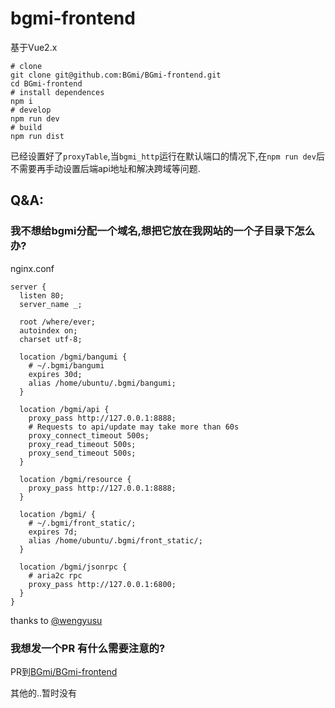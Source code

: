 # bgmi-frontend

基于Vue2.x

```
# clone
git clone git@github.com:BGmi/BGmi-frontend.git
cd BGmi-frontend
# install dependences
npm i
# develop
npm run dev
# build
npm run dist
```
已经设置好了`proxyTable`,当`bgmi_http`运行在默认端口的情况下,在`npm run dev`后不需要再手动设置后端api地址和解决跨域等问题.



## Q&A:

### 我不想给bgmi分配一个域名,想把它放在我网站的一个子目录下怎么办?

nginx.conf
```
server {
  listen 80;
  server_name _;

  root /where/ever;
  autoindex on;
  charset utf-8;

  location /bgmi/bangumi {
    # ~/.bgmi/bangumi
    expires 30d;
    alias /home/ubuntu/.bgmi/bangumi;
  }

  location /bgmi/api {
    proxy_pass http://127.0.0.1:8888;
    # Requests to api/update may take more than 60s
    proxy_connect_timeout 500s;
    proxy_read_timeout 500s;
    proxy_send_timeout 500s;
  }

  location /bgmi/resource {
    proxy_pass http://127.0.0.1:8888;
  }

  location /bgmi/ {
    # ~/.bgmi/front_static/;
    expires 7d;
    alias /home/ubuntu/.bgmi/front_static/;
  }

  location /bgmi/jsonrpc {
    # aria2c rpc
    proxy_pass http://127.0.0.1:6800;
  }
}
```
 thanks to [@wengyusu](https://github.com/wengyusu)

### 我想发一个PR 有什么需要注意的?

PR到[BGmi/BGmi-frontend](https://github.com/BGmi/BGmi-frontend)

其他的..暂时没有
